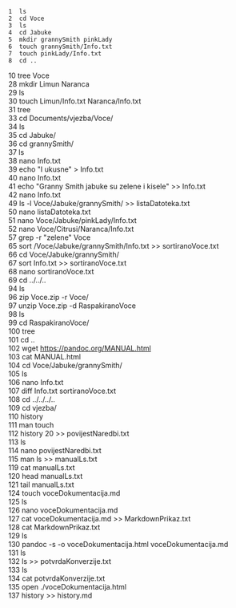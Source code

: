     1  ls  
    2  cd Voce  
    3  ls  
    4  cd Jabuke  
    5  mkdir grannySmith pinkLady  
    6  touch grannySmith/Info.txt  
    7  touch pinkLady/Info.txt  
    8  cd ..  
   10  tree Voce  
   28  mkdir Limun Naranca  
   29  ls  
   30  touch Limun/Info.txt Naranca/Info.txt  
   31  tree  
   33  cd Documents/vjezba/Voce/  
   34  ls  
   35  cd Jabuke/  
   36  cd grannySmith/  
   37  ls  
   38  nano Info.txt   
   39  echo "I ukusne" > Info.txt  
   40  nano Info.txt   
   41  echo "Granny Smith jabuke su zelene i kisele" >> Info.txt  
   42  nano Info.txt   
   49  ls -l Voce/Jabuke/grannySmith/ >> listaDatoteka.txt  
   50  nano listaDatoteka.txt   
   51  nano Voce/Jabuke/pinkLady/Info.txt   
   52  nano Voce/Citrusi/Naranca/Info.txt   
   57  grep -r "zelene" Voce  
   65  sort /Voce/Jabuke/grannySmith/Info.txt >> sortiranoVoce.txt  
   66  cd Voce/Jabuke/grannySmith/  
   67  sort Info.txt >> sortiranoVoce.txt  
   68  nano sortiranoVoce.txt   
   69  cd ../../..  
   94  ls  
   96  zip Voce.zip -r Voce/  
   97  unzip Voce.zip -d RaspakiranoVoce  
   98  ls  
   99  cd RaspakiranoVoce/  
  100  tree  
  101  cd ..  
  102  wget https://pandoc.org/MANUAL.html  
  103  cat MANUAL.html   
  104  cd Voce/Jabuke/grannySmith/  
  105  ls  
  106  nano Info.txt   
  107  diff Info.txt sortiranoVoce.txt   
  108  cd ../../../..  
  109  cd vjezba/  
  110  history  
  111  man touch   
  112  history 20 >> povijestNaredbi.txt  
  113  ls  
  114  nano povijestNaredbi.txt   
  115  man ls  >> manualLs.txt  
  119  cat manualLs.txt   
  120  head manualLs.txt   
  121  tail manualLs.txt   
  124  touch voceDokumentacija.md  
  125  ls  
  126  nano voceDokumentacija.md   
  127  cat voceDokumentacija.md >> MarkdownPrikaz.txt   
  128  cat MarkdownPrikaz.txt    
  129  ls    
  130  pandoc -s -o voceDokumentacija.html voceDokumentacija.md    
  131  ls  
  132  ls >> potvrdaKonverzije.txt   
  133  ls    
  134  cat potvrdaKonverzije.txt      
  135  open ./voceDokumentacija.html   
  137  history >> history.md  

